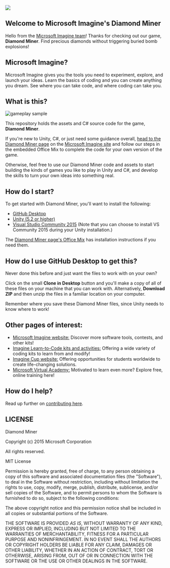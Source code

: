 ![](https://github.com/Microsoft/Imagine_diamond-miner/blob/master/Microsoft-Imagine.png)

## Welcome to Microsoft Imagine's Diamond Miner
Hello from the [Microsoft Imagine team](http://imagine.microsoft.com)! Thanks for checking out our game, **Diamond Miner**.  Find precious diamonds without triggering buried bomb explosions!

## Microsoft Imagine?
Microsoft Imagine gives you the tools you need to experiment, explore, and launch your ideas.  Learn the basics of coding and you can create anything you dream. See where you can take code, and where coding can take you.  

## What is this?
![gameplay sample](https://github.com/Microsoft/Imagine_diamond-miner/blob/master/DiamondMinerGameplay.gif)

This repository holds the assets and C# source code for the game, **Diamond Miner**. 

If you're new to Unity, C#, or just need some guidance overall, [head to the Diamond Miner page](https://msdn.microsoft.com/imagine/imagine-create021) on the [Microsoft Imagine site](http://imagine.microsoft.com) and follow our steps in the embedded Office Mix to complete the code for your own version of the game.

Otherwise, feel free to use our Diamond Miner code and assets to start building the kinds of games you like to play in Unity and C#, and develop the skills to turn your own ideas into something real.  

## How do I start?
To get started with Diamond Miner, you'll want to install the following:
* [GitHub Desktop](https://desktop.github.com/)
* [Unity (5.2 or higher)](http://unity3d.com/get-unity)
* [Visual Studio Community 2015](https://www.visualstudio.com/en-us/products/visual-studio-community-vs.aspx) (Note that you can choose to install VS Community 2015 during your Unity installation.)

The [Diamond Miner page's Office Mix](https://msdn.microsoft.com/imagine/imagine-create021) has installation instructions if you need them.

## How do I use GitHub Desktop to get this?
Never done this before and just want the files to work with on your own? 

Click on the small **Clone in Desktop** button and you'll make a copy of all of these files on your machine that you can work with.  Alternatively, **Download ZIP** and then unzip the files in a familiar location on your computer.

Remember where you save these Diamond Miner files, since Unity needs to know where to work!

## Other pages of interest:
* [Microsoft Imagine website:](http://imagine.microsoft.com) Discover more software tools, contests, and other kits!
* [Imagine Learn-to-Code kits and activities:](https://msdn.microsoft.com/imagine/imagine-create) Offering a wide variety of coding kits to learn from and modify!
* [Imagine Cup website:](https://www.imaginecup.com/) Offering opportunities for students worldwide to create life-changing solutions.
* [Microsoft Virtual Academy:](http://mva.microsoft.com) Motivated to learn even more? Explore free, online training here!

## How do I help?
Read up further on [contributing here](https://github.com/Microsoft/Imagine_diamond-miner/blob/master/CONTRIBUTING.md).

## LICENSE

Diamond Miner

Copyright (c) 2015 Microsoft Corporation

All rights reserved. 

MIT License

Permission is hereby granted, free of charge, to any person obtaining a copy of this software and associated documentation files (the "Software"), to deal in the Software without restriction, including without limitation the rights to use, copy, modify, merge, publish, distribute, sublicense, and/or sell copies of the Software, and to permit persons to whom the Software is furnished to do so, subject to the following conditions:

The above copyright notice and this permission notice shall be included in all copies or substantial portions of the Software.

THE SOFTWARE IS PROVIDED *AS IS*, WITHOUT WARRANTY OF ANY KIND, EXPRESS OR IMPLIED, INCLUDING BUT NOT LIMITED TO THE WARRANTIES OF MERCHANTABILITY, FITNESS FOR A PARTICULAR PURPOSE AND NONINFRINGEMENT. IN NO EVENT SHALL THE AUTHORS OR COPYRIGHT HOLDERS BE LIABLE FOR ANY CLAIM, DAMAGES OR OTHER LIABILITY, WHETHER IN AN ACTION OF CONTRACT, TORT OR OTHERWISE, ARISING FROM, OUT OF OR IN CONNECTION WITH THE SOFTWARE OR THE USE OR OTHER DEALINGS IN THE SOFTWARE.
